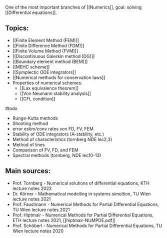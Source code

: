 One of the most important branches of [[Numerics]], goal: solving [[Differential equations]].


## Topics:
- [[Finite Element Method (FEM)]]
- [[Finite Difference Method (FDM)]]
- [[Finite Volume Method (FVM)]]
- [[Discontinuous Galerkin method (DG)]]
- [[Boundary element method (BEM)]]
- [[MEHC scheme]]
- [[Symplectic ODE integrators]]
- [[Numerical methods for conservation laws]]
- Properties of numerical schemes:
	- [[Lax equivalence theorem]]
	- [[Von Neumann stability analysis]]
	- [[CFL condition]]


#todo 
- Runge-Kutta methods
- Shooting method
- error estim/conv rates von FD, FV, FEM
- Stability of ODE integrators (A-stability, etc.)
- Method of characteristics (tornberg NDE lec2,3)
- Method of lines
- Comparison of FV, FD, and FEM
- Spectral methods (tornberg, NDE lec10-13)


## Main sources:
- Prof. Tornberg - Numerical solutions of differential equations, KTH lecture notes 2022
- Dr. Körner - Mathematical modelling in systems simultion, TU Wien lecture notes 2021
- Prof. Faustmann - Numerical Methods for Partial Differential Equations, TU Wien lecture notes 2021
- Prof. Hiptmair - Numerical Methods for Partial Differential Equations, ETH lecture notes 2021, [[hiptmair-NUMPDE.pdf]]
- Prof. Schöberl - Numerical Methods for Partial Differential Equations, TU Wien lecture notes 2020
